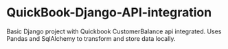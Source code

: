 # QuickBook-Django-API-integration
Basic Django project with Quickbook CustomerBalance api integrated. Uses Pandas and SqlAlchemy to transform and store data locally.

